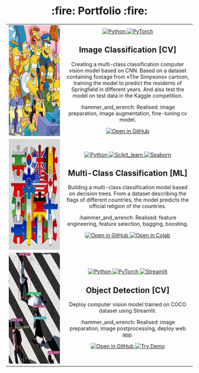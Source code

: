 <div id="portfolio" align="center">
<h1> :fire: Portfolio :fire: </h1>
</div>

<!-- <div align="center">
  <img src="https://raw.githubusercontent.com/scikit-learn/scikit-learn/main/doc/logos/scikit-learn-logo.png" width="300"/>
</div> 
<div align="center">
  <img src="https://pytorch.org/assets/images/logo.svg" width="300"/>
</div> -->

<table align="center" border="0">
<tbody>
	<tr>
    <td width="330" align="center">
      <a href="https://github.com/Fedorov-Nikita/Classification-Simpsons">
        <img src="https://github.com/Fedorov-Nikita/Portfolio/blob/main/projects-previews/classification-simpsons.png" alt="classification-simpsons" width="300" height="300">
      </a>
    </td>
		<td width="600" align="center">
      <a href="https://www.python.org/">
      <img src="https://img.shields.io/badge/python-3670A0?style=for-the-badge&logo=python&logoColor=white" alt="Python"/>
      </a>
      <a href="https://pytorch.org/">
      <img src="https://img.shields.io/badge/pytorch-262626?style=for-the-badge&logo=pytorch&logoColor=%DE3412" alt="PyTorch"/>
      </a>
<!--       <a href="https://streamlit.io/">
      <img src="https://img.shields.io/badge/Streamlit-FF4B4B?style=for-the-badge&logo=Streamlit&logoColor=white" alt="Streamlit"/>
      </a> -->
			<h2>Image Classification [CV]</h2>  
      <p>Creating a multi-class classification computer vision model based on CNN. Based on a dataset containing footage from «The Simpsons» cartoon, training the model to predict the residents of Springfield in different years. And also test the model on test data in the Kaggle competition.</p>
      <p> :hammer_and_wrench: Realised: image preparation, image augmentation, fine-tuning cv model.</p>
      <a href="https://github.com/Fedorov-Nikita/Classification-Simpsons">
        <img src="https://img.shields.io/badge/open%20in%20github-525252?style=for-the-badge&logo=github" alt="Open in GitHub"/>
      </a>
<!--       <a href="">
        <img src="https://img.shields.io/badge/open%20in%20Colab-F9AB00?style=for-the-badge&logo=googlecolab&color=525252" alt="Open in Colab"/>
      </a> -->
<!--       <a href="">
        <img src="https://img.shields.io/badge/try%20demo-525252?style=for-the-badge&logo=Streamlit" alt="Try Demo"/>
      </a> -->
		</td>
	</tr>
	<tr>
    <td width="330" align="center">
      <a href="https://github.com/Fedorov-Nikita/Classification-Flags">
        <img src="https://github.com/Fedorov-Nikita/Portfolio/blob/main/projects-previews/classification-flags.png" alt="classification-flags" width="300" height="300">
      </a>
    </td>
		<td width="600" align="center">
      <a href="https://www.python.org/">
      <img src="https://img.shields.io/badge/python-3670A0?style=for-the-badge&logo=python&logoColor=white" alt="Python"/>
      </a>
      <a href="https://scikit-learn.org/stable/">
      <img src="https://img.shields.io/badge/Scikit--learn-ec9c4b?style=for-the-badge&logo=scikitlearn&logoColor=white" alt="Scikit_learn"/>
      </a>
      <a href="https://seaborn.pydata.org/">
      <img src="https://img.shields.io/badge/seaborn-444876?style=for-the-badge&logo=realm&logoColor=white" alt="Seaborn"/>
      </a>
			<h2>Multi-Class Classification [ML]</h2>
			<p>Building a multi-class classification model based on decision trees. From a dataset describing the flags of different countries, the model predicts the official religion of the countries.</p>
      <p> :hammer_and_wrench: Realised: feature engineering, feature selection, bagging, boosting.</p>
      <a href="https://github.com/Fedorov-Nikita/Classification-Flags">
        <img src="https://img.shields.io/badge/open%20in%20github-525252?style=for-the-badge&logo=github&logoColor=white" alt="Open in GitHub"/>
      </a>
      <a href="https://drive.google.com/file/d/1i0mPGhynKCTRuMv4AbZUcDeQK3b8ZJSE/view">
        <img src="https://img.shields.io/badge/open%20in%20Colab-F9AB00?style=for-the-badge&logo=googlecolab&color=525252" alt="Open in Colab"/>
      </a>
		</td>
	</tr>
	<tr>
    <td width="330" align="center">
      <a href="https://github.com/Fedorov-Nikita/Demo-Detector">
        <img src="https://github.com/Fedorov-Nikita/Portfolio/blob/main/projects-previews/demo-detection.png" alt="demo-detection" width="300" height="300">
      </a>
    </td>
		<td width="600" align="center">
      <a href="https://www.python.org/">
      <img src="https://img.shields.io/badge/python-3670A0?style=for-the-badge&logo=python&logoColor=white" alt="Python"/>
      </a>
      <a href="https://pytorch.org/">
      <img src="https://img.shields.io/badge/pytorch-262626?style=for-the-badge&logo=pytorch&logoColor=%DE3412" alt="PyTorch"/>
      </a>
      <a href="https://streamlit.io/">
      <img src="https://img.shields.io/badge/Streamlit-FF4B4B?style=for-the-badge&logo=Streamlit&logoColor=white" alt="Streamlit"/>
      </a>
			<h2>Object Detection [CV]</h2>  
      <p>Deploy computer vision model trained on COCO dataset using Streamlit.</p>
      <p> :hammer_and_wrench: Realised: image preparation, image postprocessing, deploy web app.</p>
      <a href="https://github.com/Fedorov-Nikita/Demo-Detector">
        <img src="https://img.shields.io/badge/open%20in%20github-525252?style=for-the-badge&logo=github" alt="Open in GitHub"/>
      </a>
      <a href="https://fedorov-photo-detector-fasterrcnn.streamlit.app/">
        <img src="https://img.shields.io/badge/try%20demo-525252?style=for-the-badge&logo=Streamlit" alt="Try Demo"/>
      </a>
		</td>
	</tr>
</tbody>
